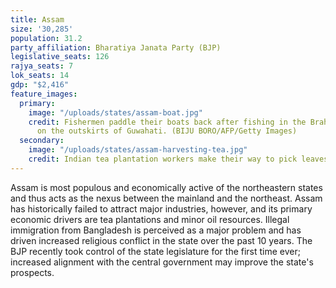 ```yaml
---
title: Assam
size: '30,285'
population: 31.2
party_affiliation: Bharatiya Janata Party (BJP)
legislative_seats: 126
rajya_seats: 7
lok_seats: 14
gdp: "$2,416"
feature_images:
  primary:
    image: "/uploads/states/assam-boat.jpg"
    credit: Fishermen paddle their boats back after fishing in the Brahmaputra River
      on the outskirts of Guwahati. (BIJU BORO/AFP/Getty Images)
  secondary:
    image: "/uploads/states/assam-harvesting-tea.jpg"
    credit: Indian tea plantation workers make their way to pick leaves at a tea garden in Sonitpur district. (BIJU BORO/AFP/Getty Images)
---
```


Assam is most populous and economically active of the northeastern states and thus acts as the nexus between the mainland and the northeast. Assam has historically failed to attract major industries, however, and its primary economic drivers are tea plantations and minor oil resources. Illegal immigration from Bangladesh is perceived as a major problem and has driven increased religious conflict in the state over the past 10 years. The BJP recently took control of the state legislature for the first time ever; increased alignment with the central government may improve the state's prospects.
